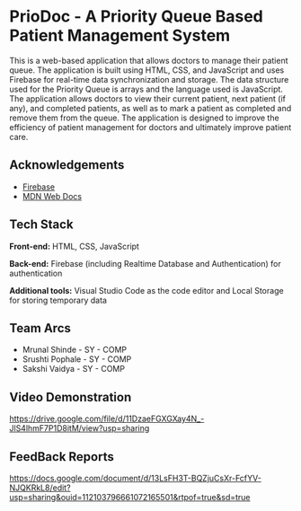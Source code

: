 
# PrioDoc - A Priority Queue Based Patient Management System

This is a web-based application that allows doctors to manage their patient queue. The application is built using HTML, CSS, and JavaScript and uses Firebase for real-time data synchronization and storage. The data structure used for the Priority Queue is arrays and the language used is JavaScript. The application allows doctors to view their current patient, next patient (if any), and completed patients, as well as to mark a patient as completed and remove them from the queue. The application is designed to improve the efficiency of patient management for doctors and ultimately improve patient care.



## Acknowledgements

 - [Firebase](https://firebase.google.com/docs/auth)
- [MDN Web Docs](https://developer.mozilla.org/en-US/docs/Web/JavaScript)


## Tech Stack

**Front-end:** HTML, CSS, JavaScript 

**Back-end:** Firebase (including Realtime Database and Authentication) for authentication

**Additional tools:** Visual Studio Code as the code editor and Local Storage for storing temporary data
## Team Arcs

 - Mrunal Shinde - SY - COMP
 - Srushti Pophale - SY - COMP
 - Sakshi Vaidya - SY - COMP


## Video Demonstration

https://drive.google.com/file/d/11DzaeFGXGXay4N_-JlS4lhmF7P1D8itM/view?usp=sharing

## FeedBack Reports

https://docs.google.com/document/d/13LsFH3T-BQZjuCsXr-FcfYV-NJQKRkL8/edit?usp=sharing&ouid=112103796661072165501&rtpof=true&sd=true